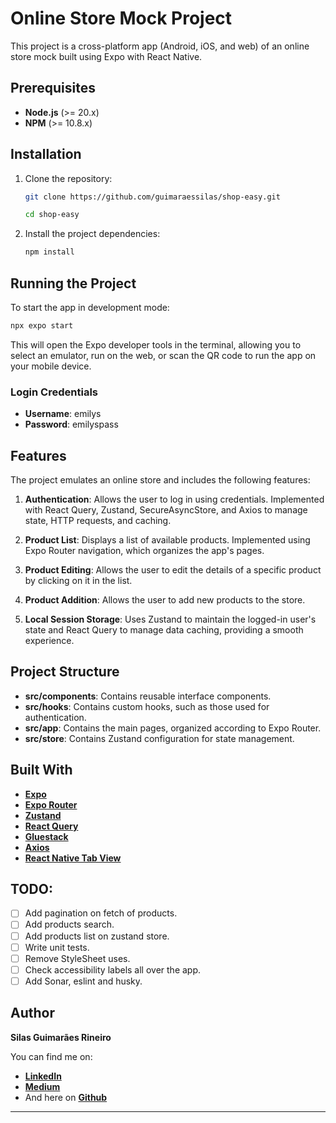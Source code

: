 # Online Store Mock Project

This project is a cross-platform app (Android, iOS, and web) of an online store mock built using Expo with React Native.

## Prerequisites

- **Node.js** (>= 20.x)
- **NPM** (>= 10.8.x)

## Installation

1. Clone the repository:

   ```bash
   git clone https://github.com/guimaraessilas/shop-easy.git
   ```

   ```bash
   cd shop-easy
   ```

2. Install the project dependencies:

   ```bash
   npm install
   ```

## Running the Project

To start the app in development mode:

```bash
npx expo start
```

This will open the Expo developer tools in the terminal, allowing you to select an emulator, run on the web, or scan the QR code to run the app on your mobile device.

### Login Credentials

- **Username**: emilys
- **Password**: emilyspass

## Features

The project emulates an online store and includes the following features:

1. **Authentication**: Allows the user to log in using credentials. Implemented with React Query, Zustand, SecureAsyncStore, and Axios to manage state, HTTP requests, and caching.

2. **Product List**: Displays a list of available products. Implemented using Expo Router navigation, which organizes the app's pages.

3. **Product Editing**: Allows the user to edit the details of a specific product by clicking on it in the list.

4. **Product Addition**: Allows the user to add new products to the store.

5. **Local Session Storage**: Uses Zustand to maintain the logged-in user's state and React Query to manage data caching, providing a smooth experience.

## Project Structure

- **src/components**: Contains reusable interface components.
- **src/hooks**: Contains custom hooks, such as those used for authentication.
- **src/app**: Contains the main pages, organized according to Expo Router.
- **src/store**: Contains Zustand configuration for state management.

## Built With

- **[Expo](https://docs.expo.dev/)**
- **[Expo Router](https://docs.expo.dev/router/introduction/)**
- **[Zustand](https://zustand.docs.pmnd.rs/getting-started/introduction)**
- **[React Query](https://zustand.docs.pmnd.rs/getting-started/introduction)**
- **[Gluestack](https://gluestack.io/ui/docs/home/overview/introduction)**
- **[Axios](https://axios-http.com/docs/intro)**
- **[React Native Tab View](https://reactnavigation.org/docs/tab-view/)**

## TODO:

- [ ] Add pagination on fetch of products.
- [ ] Add products search.
- [ ] Add products list on zustand store.
- [ ] Write unit tests.
- [ ] Remove StyleSheet uses.
- [ ] Check accessibility labels all over the app.
- [ ] Add Sonar, eslint and husky.

## Author

**Silas Guimarães Rineiro**

You can find me on:

- **[LinkedIn](https://www.linkedin.com/in/silas-guimar%C3%A3es-65b8b6120/)**
- **[Medium](https://medium.com/@guimaraessilas)**
- And here on **[Github](https://github.com/guimaraessilas)**

---
